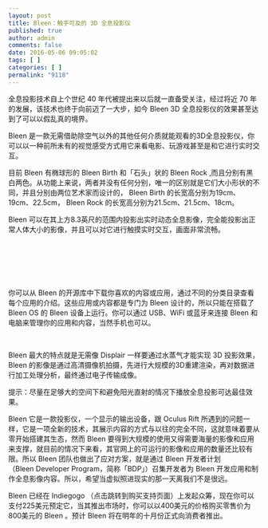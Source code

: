 ```yaml
---
layout: post
title: Bleen：触手可及的 3D 全息投影仪
published: true
author: admin
comments: false
date: 2016-05-06 09:05:02
tags: [ ]
categories: [ ]
permalink: "9118"
---
```

全息投影技术自上个世纪 40 年代被提出来以后就一直备受关注，经过将近 70 年的发展，该技术也终于向前迈了一大步，如今 Bleen 3D 全息投影仪的效果甚至达到了可以以假乱真的境界。

Bleen 是一款无需借助除空气以外的其他任何介质就能观看的3D全息投影仪，你可以以一种前所未有的视觉感受方式用它来看电影、玩游戏甚至是和它进行实时交互。





目前 Bleen 有椭球形的 Bleen Birth 和「石头」状的 Bleen Rock ,而且分别有黑白两色。从功能上来说，两者并没有任何分别，唯一的区别就是它们大小形状的不同，并且分别由两位艺术家而设计的， Bleen Birth 的长宽高分别为19cm、19cm、22.5cm， Bleen Rock 的长宽高分别为21.5cm、21.5cm、18cm。

Bleen 可以在其上方8.3英尺的范围内投影出实时动态全息影像，完全能投影出正常人体大小的影像，并且可以对它进行触摸实时交互，画面非常流畅。

&nbsp;



&nbsp;

 

&nbsp;

你可以从 Bleen 的开源库中下载你喜欢的内容或应用，通过不同的分类目录查看每个应用的介绍。这些应用或内容都是专门为 Bleen 设计的，所以只能在搭载了 Bleen OS 的 Bleen 设备上运行。你可以通过 USB、WiFi 或蓝牙来连接 Bleen 和电脑来管理你的应用和内容，当然手机也可以。

&nbsp;



Bleen 最大的特点就是无需像 Displair 一样要通过水蒸气才能实现 3D 投影效果，Bleen 的影像是通过高清摄像机拍摄，先进行大规模的3D重建渲染，再对数据进行加工处理分析，最终通过电子传输成像。

提示：尽量在足够大的空间下和避免阳光直射的情况下播放全息投影可达最佳效果。

Bleen 它是一款投影仪，一个显示的输出设备，跟 Oculus Rift 所遇到的问题一样，它是一项全新的技术，其展示内容的方式与以往的完全不同，这就意味着要从零开始搭建其生态，然而 Bleen 要得到大规模的使用又得需要海量的影像和应用来支撑，就目前的情况下来看，其官网上的可运行的影像和应用的数量还比较有限。所以 Bleen 团队也做出了应对方案，就是通过 Bleen 开发者计划（Bleen Developer Program，简称「BDP」）召集开发者为 Bleen 开发应用和制作全息影像内容。所以，希望当虚拟照进现实的那一天离我们不是很远。

Bleen 已经在 Indiegogo （点击跳转到购买支持页面）上发起众筹，现在你可以支付225美元预定它，当其推出市场时，你可以以400美元的价格购买零售价为800美元的 Bleen 。预计 Bleen 将在明年的十月份正式向消费者推出。